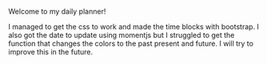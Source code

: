 Welcome to my daily planner!

I managed to get the css to work and made the time blocks with bootstrap. 
I also got the date to update using momentjs but I struggled to get the function that changes the colors to the past present and future.
I will try to improve this in the future.

